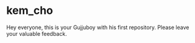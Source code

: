 # kem_cho
Hey everyone, this is your Gujjuboy with his first repository. Please leave your valuable feedback.
